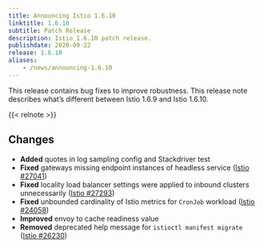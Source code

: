 ```yaml
---
title: Announcing Istio 1.6.10
linktitle: 1.6.10
subtitle: Patch Release
description: Istio 1.6.10 patch release.
publishdate: 2020-09-22
release: 1.6.10
aliases:
    - /news/announcing-1.6.10
---
```


This release contains bug fixes to improve robustness. This release note describes
what’s different between Istio 1.6.9 and Istio 1.6.10.

{{< relnote >}}

## Changes

- **Added** quotes in log sampling config and Stackdriver test
- **Fixed** gateways missing endpoint instances of headless service ([Istio #27041](https://github.com/istio/istio/issues/27041))
- **Fixed** locality load balancer settings were applied to inbound clusters unnecessarily ([Istio #27293](https://github.com/istio/istio/issues/27293))
- **Fixed** unbounded cardinality of Istio metrics for `CronJob` workload ([Istio #24058](https://github.com/istio/istio/issues/24058))
- **Improved** envoy to cache readiness value
- **Removed** deprecated help message for `istioctl manifest migrate` ([Istio #26230](https://github.com/istio/istio/issues/26230))
